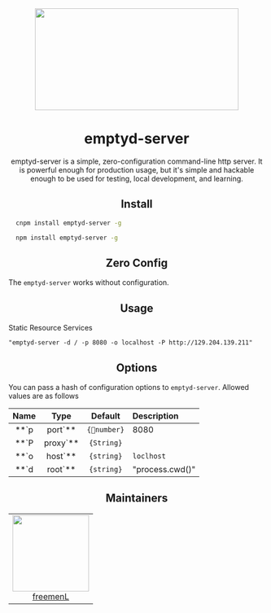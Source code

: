
<div align="center">
  <a href="http://nodejs.cn/">
    <img width="400" height="200"
      src="http://img0.imgtn.bdimg.com/it/u=491865045,1211705331&fm=26&gp=0.jpg">
  </a>
  <h1>emptyd-server</h1>
  <p>emptyd-server is a simple, zero-configuration command-line http server. It is powerful enough for production usage, but it's simple and hackable enough to be used for testing, local development, and learning.</p>
</div>

<h2 align="center">Install</h2>

```bash
  cnpm install emptyd-server -g
```

```bash
  npm install emptyd-server -g
```

<h2 align="center">Zero Config</h2>

The `emptyd-server` works without configuration.  

<h2 align="center">Usage</h2>

Static Resource Services

```
"emptyd-server -d / -p 8080 -o localhost -P http://129.204.139.211"

```

<h2 align="center">Options</h2>

You can pass a hash of configuration options to `emptyd-server`.
Allowed values are as follows

|Name|Type|Default|Description|
|:--:|:--:|:-----:|:----------|
|**`p|port`**|`{number}`|8080|port is used to specify the port of the service|
|**`P|proxy`**|`{String}`||proxy is used to configure proxies for services|
|**`o|host`**|`{string}`|`loclhost`|host is used to configure monitored hosts|
|**`d|root`**|`{string}`|"process.cwd()"|root is used to configure the static file root directory|

<h2 align="center">Maintainers</h2>

<table>
  <tbody>
    <tr>
      <td align="center">
        <img width="150" height="150"
        src="https://www.lgstatic.com/i/image/M00/70/45/CgpEMlm1eoaAT-7PAACXDPj8MC493.jpeg">
        </br>
        <a href="https://github.com/freemenL">freemenL</a>
      </td>
    </tr>
  <tbody>
</table>
